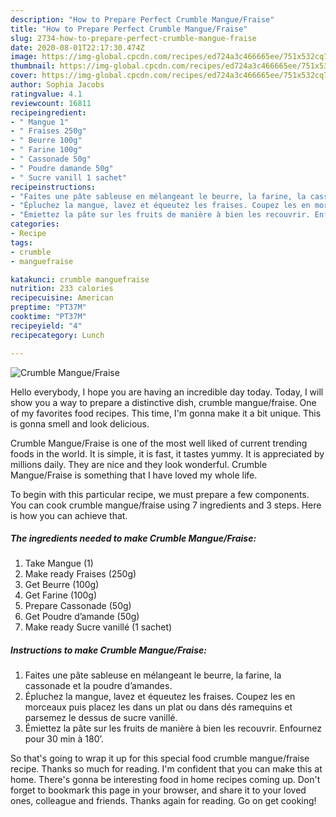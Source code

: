 ```yaml
---
description: "How to Prepare Perfect Crumble Mangue/Fraise"
title: "How to Prepare Perfect Crumble Mangue/Fraise"
slug: 2734-how-to-prepare-perfect-crumble-mangue-fraise
date: 2020-08-01T22:17:30.474Z
image: https://img-global.cpcdn.com/recipes/ed724a3c466665ee/751x532cq70/crumble-manguefraise-photo-principale-de-la-recette.jpg
thumbnail: https://img-global.cpcdn.com/recipes/ed724a3c466665ee/751x532cq70/crumble-manguefraise-photo-principale-de-la-recette.jpg
cover: https://img-global.cpcdn.com/recipes/ed724a3c466665ee/751x532cq70/crumble-manguefraise-photo-principale-de-la-recette.jpg
author: Sophia Jacobs
ratingvalue: 4.1
reviewcount: 16811
recipeingredient:
- " Mangue 1"
- " Fraises 250g"
- " Beurre 100g"
- " Farine 100g"
- " Cassonade 50g"
- " Poudre damande 50g"
- " Sucre vanill 1 sachet"
recipeinstructions:
- "Faites une pâte sableuse en mélangeant le beurre, la farine, la cassonade et la poudre d’amandes."
- "Épluchez la mangue, lavez et équeutez les fraises. Coupez les en morceaux puis placez les dans un plat ou dans dés ramequins et parsemez le dessus de sucre vanillé."
- "Émiettez la pâte sur les fruits de manière à bien les recouvrir. Enfournez pour 30 min à 180’."
categories:
- Recipe
tags:
- crumble
- manguefraise

katakunci: crumble manguefraise 
nutrition: 233 calories
recipecuisine: American
preptime: "PT37M"
cooktime: "PT37M"
recipeyield: "4"
recipecategory: Lunch

---
```



![Crumble Mangue/Fraise](https://img-global.cpcdn.com/recipes/ed724a3c466665ee/751x532cq70/crumble-manguefraise-photo-principale-de-la-recette.jpg)

Hello everybody, I hope you are having an incredible day today. Today, I will show you a way to prepare a distinctive dish, crumble mangue/fraise. One of my favorites food recipes. This time, I'm gonna make it a bit unique. This is gonna smell and look delicious.



Crumble Mangue/Fraise is one of the most well liked of current trending foods in the world. It is simple, it is fast, it tastes yummy. It is appreciated by millions daily. They are nice and they look wonderful. Crumble Mangue/Fraise is something that I have loved my whole life.


To begin with this particular recipe, we must prepare a few components. You can cook crumble mangue/fraise using 7 ingredients and 3 steps. Here is how you can achieve that.

<!--inarticleads1-->

##### The ingredients needed to make Crumble Mangue/Fraise:

1. Take  Mangue (1)
1. Make ready  Fraises (250g)
1. Get  Beurre (100g)
1. Get  Farine (100g)
1. Prepare  Cassonade (50g)
1. Get  Poudre d’amande (50g)
1. Make ready  Sucre vanillé (1 sachet)




<!--inarticleads2-->

##### Instructions to make Crumble Mangue/Fraise:

1. Faites une pâte sableuse en mélangeant le beurre, la farine, la cassonade et la poudre d’amandes.
1. Épluchez la mangue, lavez et équeutez les fraises. Coupez les en morceaux puis placez les dans un plat ou dans dés ramequins et parsemez le dessus de sucre vanillé.
1. Émiettez la pâte sur les fruits de manière à bien les recouvrir. Enfournez pour 30 min à 180’.




So that's going to wrap it up for this special food crumble mangue/fraise recipe. Thanks so much for reading. I'm confident that you can make this at home. There's gonna be interesting food in home recipes coming up. Don't forget to bookmark this page in your browser, and share it to your loved ones, colleague and friends. Thanks again for reading. Go on get cooking!
